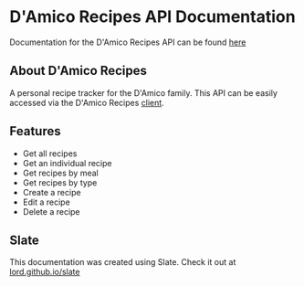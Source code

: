 # D'Amico Recipes API Documentation
Documentation for the D'Amico Recipes API can be found [here](#)

## About D'Amico Recipes
A personal recipe tracker for the D'Amico family.
This API can be easily accessed via the D'Amico Recipes [client](https://github.com/miamiyankee13/damico-recipes-client).

## Features
* Get all recipes
* Get an individual recipe
* Get recipes by meal
* Get recipes by type
* Create a recipe
* Edit a recipe
* Delete a recipe

## Slate
This documentation was created using Slate. Check it out at [lord.github.io/slate](https://lord.github.io/slate)